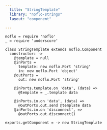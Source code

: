 ```yaml
---
  title: "StringTemplate"
  library: "noflo-strings"
  layout: "component"

---
```


    noflo = require 'noflo'
    _ = require 'underscore'
    
    class StringTemplate extends noflo.Component
      constructor: ->
        @template = null
        @inPorts =
          template: new noflo.Port 'string'
          in: new noflo.Port 'object'
        @outPorts =
          out: new noflo.Port 'string'
    
        @inPorts.template.on 'data', (data) =>
          @template = _.template data
    
        @inPorts.in.on 'data', (data) =>
          @outPorts.out.send @template data
        @inPorts.in.on 'disconnect', =>
          @outPorts.out.disconnect()
    
    exports.getComponent = -> new StringTemplate
    
